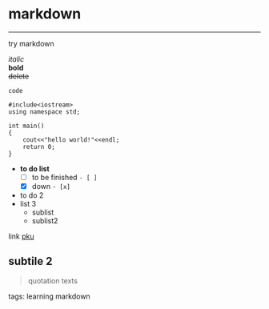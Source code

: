 # markdown
---

try markdown

*italic*  
**bold**  
~~delete~~


`code`


	#include<iostream>
	using namespace std;

	int main()
	{
	    cout<<"hello world!"<<endl;
		return 0;
	}


- **to do list**
    - [ ] to be finished `- [ ]`
    - [x] down           `- [x]`
- to do 2
- list 3
    - sublist
    - sublist2

link [pku](http://www.pku.edu.cn)
## subtile 2

> quotation texts

tags: learning markdown
